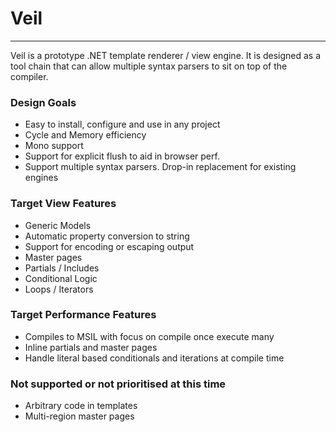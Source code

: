 # Veil

----------
Veil is a prototype .NET template renderer / view engine. It is designed as a tool chain that can allow multiple syntax parsers to sit on top of the compiler.

### Design Goals

* Easy to install, configure and use in any project
* Cycle and Memory efficiency
* Mono support
* Support for explicit flush to aid in browser perf.
* Support multiple syntax parsers. Drop-in replacement for existing engines


### Target View Features
* Generic Models
* Automatic property conversion to string
* Support for encoding or escaping output
* Master pages
* Partials / Includes
* Conditional Logic
* Loops / Iterators

### Target Performance Features
* Compiles to MSIL with focus on compile once execute many
* Inline partials and master pages
* Handle literal based conditionals and iterations at compile time


### Not supported or not prioritised at this time
* Arbitrary code in templates
* Multi-region master pages
